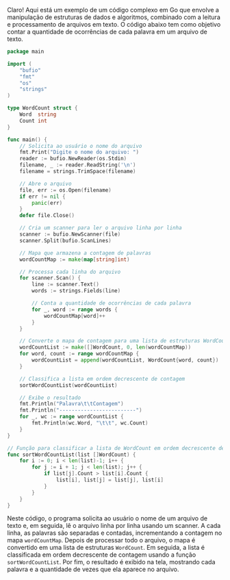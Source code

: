 Claro! Aqui está um exemplo de um código complexo em Go que envolve a manipulação de estruturas de dados e algoritmos, combinado com a leitura e processamento de arquivos em texto. O código abaixo tem como objetivo contar a quantidade de ocorrências de cada palavra em um arquivo de texto.

```go
package main

import (
    "bufio"
    "fmt"
    "os"
    "strings"
)

type WordCount struct {
    Word  string
    Count int
}

func main() {
    // Solicita ao usuário o nome do arquivo
    fmt.Print("Digite o nome do arquivo: ")
    reader := bufio.NewReader(os.Stdin)
    filename, _ := reader.ReadString('\n')
    filename = strings.TrimSpace(filename)

    // Abre o arquivo
    file, err := os.Open(filename)
    if err != nil {
        panic(err)
    }
    defer file.Close()

    // Cria um scanner para ler o arquivo linha por linha
    scanner := bufio.NewScanner(file)
    scanner.Split(bufio.ScanLines)

    // Mapa que armazena a contagem de palavras
    wordCountMap := make(map[string]int)

    // Processa cada linha do arquivo
    for scanner.Scan() {
        line := scanner.Text()
        words := strings.Fields(line)

        // Conta a quantidade de ocorrências de cada palavra
        for _, word := range words {
            wordCountMap[word]++
        }
    }

    // Converte o mapa de contagem para uma lista de estruturas WordCount
    wordCountList := make([]WordCount, 0, len(wordCountMap))
    for word, count := range wordCountMap {
        wordCountList = append(wordCountList, WordCount{word, count})
    }

    // Classifica a lista em ordem decrescente de contagem
    sortWordCountList(wordCountList)

    // Exibe o resultado
    fmt.Println("Palavra\t\tContagem")
    fmt.Println("-------------------------")
    for _, wc := range wordCountList {
        fmt.Println(wc.Word, "\t\t", wc.Count)
    }
}

// Função para classificar a lista de WordCount em ordem decrescente de contagem
func sortWordCountList(list []WordCount) {
    for i := 0; i < len(list)-1; i++ {
        for j := i + 1; j < len(list); j++ {
            if list[j].Count > list[i].Count {
                list[i], list[j] = list[j], list[i]
            }
        }
    }
}
```

Neste código, o programa solicita ao usuário o nome de um arquivo de texto e, em seguida, lê o arquivo linha por linha usando um scanner. A cada linha, as palavras são separadas e contadas, incrementando a contagem no mapa `wordCountMap`. Depois de processar todo o arquivo, o mapa é convertido em uma lista de estruturas `WordCount`. Em seguida, a lista é classificada em ordem decrescente de contagem usando a função `sortWordCountList`. Por fim, o resultado é exibido na tela, mostrando cada palavra e a quantidade de vezes que ela aparece no arquivo.